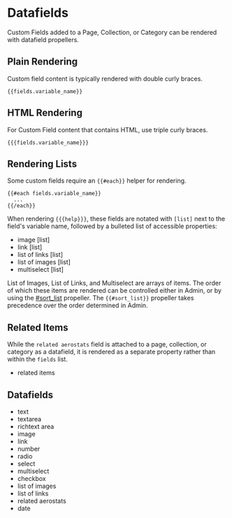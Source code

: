 # Datafields
Custom Fields added to a Page, Collection, or Category can be rendered with datafield propellers. 

## Plain Rendering
Custom field content is typically rendered with double curly braces.
```
{{fields.variable_name}}
```

## HTML Rendering
For Custom Field content that contains HTML, use triple curly braces.
```
{{{fields.variable_name}}}
```

## Rendering Lists
Some custom fields require an `{{#each}}` helper for rendering. 
```
{{#each fields.variable_name}}
  ...
{{/each}}
```
When rendering `{{{help}}}`, these fields are notated with `[list]` next to the field's variable name, followed by a bulleted list of accessible properties:
- image [list]
- link [list]
- list of links [list]
- list of images [list]
- multiselect [list]

List of Images, List of Links, and Multiselect are arrays of items. The order of which these items are rendered can be controlled either in Admin, or by using the [#sort_list](https://airshipcms.io/documentation/view/propeller-helpers#user-content-sort_list) propeller. The `{{#sort_list}}` propeller takes precedence over the order determined in Admin.

## Related Items
While the `related aerostats` field is attached to a page, collection, or category as a datafield, it is rendered as a separate property rather than within the `fields` list.
- related items

## Datafields
- text
- textarea
- richtext area
- image
- link
- number
- radio
- select
- multiselect
- checkbox
- list of images
- list of links
- related aerostats
- date
